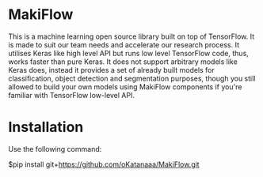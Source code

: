 # MakiFlow
This is a machine learning open source library built on top of TensorFlow. It is made to suit our team needs and accelerate our research process. It utilises Keras like high level API but runs low level TensorFlow code, thus, works faster than pure Keras. It does not support arbitrary models like Keras does, instead it provides a set of already built models for classification, object detection and segmentation purposes, though you still allowed to build your own models using MakiFlow components if you're familiar with TensorFlow low-level API.
# Installation
Use the following command:

   $pip install git+https://github.com/oKatanaaa/MakiFlow.git

